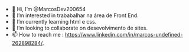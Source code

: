- 👋 Hi, I’m @MarcosDev200654
- 👀 I’m interested in trababalhar na área de Front End.
- 🌱 I’m currently learning html e css.
- 💞️ I’m looking to collaborate on desevolvimento de sites.
- 📫 How to reach me : https://www.linkedin.com/in/marcos-undefined-262898284/.

<!---
MarcosDev200654/MarcosDev200654 is a ✨ special ✨ repository because its `README.md` (this file) appears on your GitHub profile.
You can click the Preview link to take a look at your changes.
--->
